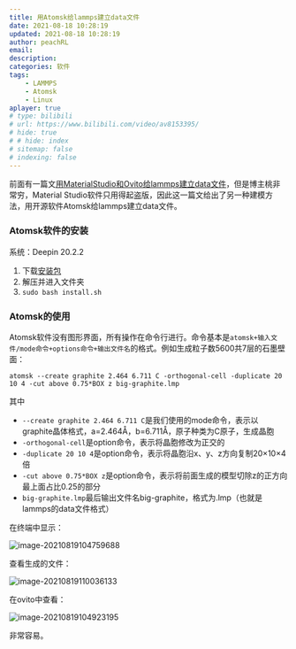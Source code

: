 ```yaml
---
title: 用Atomsk给lammps建立data文件
date: 2021-08-18 10:28:19
updated: 2021-08-18 10:28:19
author: peachRL
email: 
description: 
categories: 软件
tags: 
	- LAMMPS
	- Atomsk
	- Linux
aplayer: true
# type: bilibili
# url: https://www.bilibili.com/video/av8153395/
# hide: true
# # hide: index
# sitemap: false
# indexing: false
---
```


前面有一篇文[用MaterialStudio和Ovito给lammps建立data文件](https://peachrl.github.io/2021/06/18/%E7%94%A8MaterialStudio%E5%92%8COvito%E7%BB%99lammps%E5%BB%BA%E7%AB%8Bdata%E6%96%87%E4%BB%B6/)，但是博主桃非常穷，Material Studio软件只用得起盗版，因此这一篇文给出了另一种建模方法，用开源软件Atomsk给lammps建立data文件。

<!-- more -->

### Atomsk软件的安装

系统：Deepin 20.2.2

1. 下载[安装包](https://atomsk.univ-lille.fr/dl.php)
2. 解压并进入文件夹
3. `sudo bash install.sh`

### Atomsk的使用

Atomsk软件没有图形界面，所有操作在命令行进行。命令基本是`atomsk+输入文件/mode命令+options命令+输出文件名`的格式。例如生成粒子数5600共7层的石墨壁面：

```shell
atomsk --create graphite 2.464 6.711 C -orthogonal-cell -duplicate 20 10 4 -cut above 0.75*BOX z big-graphite.lmp
```

其中

- `--create graphite 2.464 6.711 C`是我们使用的mode命令，表示以graphite晶体格式，a=2.464Å，b=6.711Å，原子种类为C原子，生成晶胞
- `-orthogonal-cell`是option命令，表示将晶胞修改为正交的
- `-duplicate 20 10 4`是option命令，表示将晶胞沿x、y、z方向复制20×10×4倍
- `-cut above 0.75*BOX z`是option命令，表示将前面生成的模型切除z的正方向最上面占比0.25的部分
- `big-graphite.lmp`最后输出文件名big-graphite，格式为.lmp（也就是lammps的data文件格式）

在终端中显示：

![image-20210819104759688](https://image.wanyijizi.com/20210818/image-20210819104759688.png)

查看生成的文件：

![image-20210819110036133](https://image.wanyijizi.com/20210818/image-20210819110036133.png)

在ovito中查看：

![image-20210819104923195](https://image.wanyijizi.com/20210818/image-20210819104923195.png)

非常容易。

